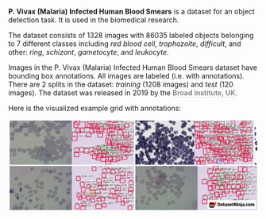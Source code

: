**P. Vivax (Malaria) Infected Human Blood Smears** is a dataset for an object detection task. It is used in the biomedical research. 

The dataset consists of 1328 images with 86035 labeled objects belonging to 7 different classes including *red blood cell*, *trophozoite*, *difficult*, and other: *ring*, *schizont*, *gametocyte*, and *leukocyte*.

Images in the P. Vivax (Malaria) Infected Human Blood Smears dataset have bounding box annotations. All images are labeled (i.e. with annotations). There are 2 splits in the dataset: *training* (1208 images) and *test* (120 images). The dataset was released in 2019 by the <span style="font-weight: 600; color: grey; border-bottom: 1px dashed #d3d3d3;">Broad Institute, UK</span>.

Here is the visualized example grid with annotations:

<img src="https://github.com/dataset-ninja/malaria-bounding-boxes/raw/main/visualizations/side_annotations_grid.png">

